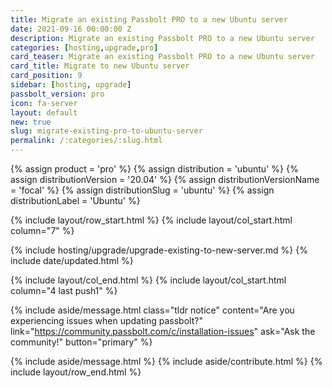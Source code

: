 ```yaml
---
title: Migrate an existing Passbolt PRO to a new Ubuntu server 
date: 2021-09-16 00:00:00 Z
description: Migrate an existing Passbolt PRO to a new Ubuntu server
categories: [hosting,upgrade,pro]
card_teaser: Migrate an existing Passbolt PRO to a new Ubuntu server 
card_title: Migrate to new Ubuntu server
card_position: 9
sidebar: [hosting, upgrade]
passbolt_version: pro
icon: fa-server
layout: default
new: true
slug: migrate-existing-pro-to-ubuntu-server
permalink: /:categories/:slug.html
---
```


{% assign product = 'pro' %}
{% assign distribution = 'ubuntu' %}
{% assign distributionVersion = '20.04' %}
{% assign distributionVersionName = 'focal' %}
{% assign distributionSlug = 'ubuntu' %}
{% assign distributionLabel = 'Ubuntu' %}

{% include layout/row_start.html %}
{% include layout/col_start.html column="7" %}

{% include hosting/upgrade/upgrade-existing-to-new-server.md %}
{% include date/updated.html %}

{% include layout/col_end.html %}
{% include layout/col_start.html column="4 last push1" %}

{% include aside/message.html
    class="tldr notice"
    content="Are you experiencing issues when updating passbolt?"
    link="https://community.passbolt.com/c/installation-issues"
    ask="Ask the community!"
    button="primary"
%}

{% include aside/message.html %}
{% include aside/contribute.html %}
{% include layout/row_end.html %}
